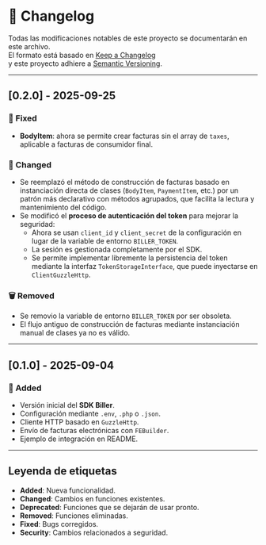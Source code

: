 # 📑 Changelog

Todas las modificaciones notables de este proyecto se documentarán en este archivo.  
El formato está basado en [Keep a Changelog](https://keepachangelog.com/es-ES/1.0.0/)  
y este proyecto adhiere a [Semantic Versioning](https://semver.org/lang/es/).

---

## [0.2.0] - 2025-09-25

### 🐞 Fixed

- **BodyItem**: ahora se permite crear facturas sin el array de `taxes`, aplicable a facturas de consumidor final.

### 🔄 Changed

- Se reemplazó el método de construcción de facturas basado en instanciación directa de clases (`BodyItem`, `PaymentItem`, etc.) por un patrón más declarativo con métodos agrupados, que facilita la lectura y mantenimiento del código.
- Se modificó el **proceso de autenticación del token** para mejorar la seguridad:
  - Ahora se usan `client_id` y `client_secret` de la configuración en lugar de la variable de entorno `BILLER_TOKEN`.  
  - La sesión es gestionada completamente por el SDK.  
  - Se permite implementar libremente la persistencia del token mediante la interfaz `TokenStorageInterface`, que puede inyectarse en `ClientGuzzleHttp`.  

### 🗑️ Removed

- Se removio la variable de entorno ```BILLER_TOKEN``` por ser obsoleta.
- El flujo antiguo de construcción de facturas mediante instanciación manual de clases ya no es válido.

---

## [0.1.0] - 2025-09-04

### 🚀 Added

- Versión inicial del **SDK Biller**.
- Configuración mediante `.env`, `.php` o `.json`.
- Cliente HTTP basado en `GuzzleHttp`.
- Envío de facturas electrónicas con `FEBuilder`.
- Ejemplo de integración en README.

---

## Leyenda de etiquetas

- **Added**: Nueva funcionalidad.  
- **Changed**: Cambios en funciones existentes.  
- **Deprecated**: Funciones que se dejarán de usar pronto.  
- **Removed**: Funciones eliminadas.  
- **Fixed**: Bugs corregidos.  
- **Security**: Cambios relacionados a seguridad.  

